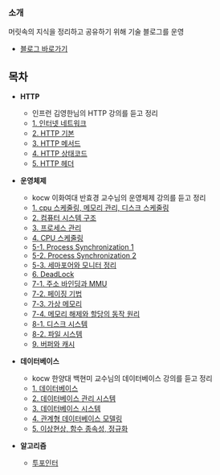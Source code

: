 ### 소개
머릿속의 지식을 정리하고 공유하기 위해 기술 블로그를 운영

* [블로그 바로가기](https://abcdefgh123123.tistory.com/category/IT) 


## 목차

* **HTTP**
  * 인프런 김영한님의 HTTP 강의를 듣고 정리
  * [1. 인터넷 네트워크](https://abcdefgh123123.tistory.com/373)
  * [2. HTTP 기본](https://abcdefgh123123.tistory.com/377)
  * [3. HTTP 메서드](https://abcdefgh123123.tistory.com/378)
  * [4. HTTP 상태코드](https://abcdefgh123123.tistory.com/379)
  * [5. HTTP 헤더](https://abcdefgh123123.tistory.com/380)

* **운영체제**
  * kocw 이화여대 반효경 교수님의 운영체제 강의를 듣고 정리
  * [1. cpu 스케줄링, 메모리 관리, 디스크 스케줄링](https://abcdefgh123123.tistory.com/372)
  * [2. 컴퓨터 시스템 구조](https://abcdefgh123123.tistory.com/376)
  * [3. 프로세스 관리](https://abcdefgh123123.tistory.com/381)
  * [4. CPU 스케줄링](https://abcdefgh123123.tistory.com/390)
  * [5-1. Process Synchronization 1](https://abcdefgh123123.tistory.com/430)
  * [5-2. Process Synchronization 2](https://abcdefgh123123.tistory.com/432)
  * [5-3. 세마포어와 모니터 정리](https://abcdefgh123123.tistory.com/433)
  * [6. DeadLock](https://abcdefgh123123.tistory.com/434)
  * [7-1. 주소 바인딩과 MMU](https://abcdefgh123123.tistory.com/435)
  * [7-2. 페이징 기법](https://abcdefgh123123.tistory.com/437)
  * [7-3. 가상 메모리](https://abcdefgh123123.tistory.com/439)
  * [7-4. 메모리 해제와 할당의 동작 원리](https://abcdefgh123123.tistory.com/440)
  * [8-1. 디스크 시스템](https://abcdefgh123123.tistory.com/444)
  * [8-2. 파일 시스템](https://abcdefgh123123.tistory.com/446)
  * [9. 버퍼와 캐시](https://abcdefgh123123.tistory.com/447)
  
* **데이터베이스**
  * kocw 한양대 백현미 교수님의 데이터베이스 강의를 듣고 정리
  * [1. 데이터베이스](https://abcdefgh123123.tistory.com/453)
  * [2. 데이터베이스 관리 시스템](https://abcdefgh123123.tistory.com/455)
  * [3. 데이터베이스 시스템](https://abcdefgh123123.tistory.com/457)
  * [4. 관계형 데이터베이스 모델링](https://abcdefgh123123.tistory.com/458)
  * [5. 이상현상, 함수 종속성, 정규화](https://abcdefgh123123.tistory.com/460)
  
  
  
* **알고리즘**
  * [투포인터](https://abcdefgh123123.tistory.com/451)



